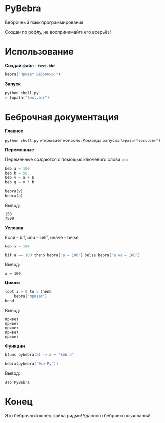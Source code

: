# PyBebra
Беброчный язык программирования

Создан по рофлу, не воспринимайте его всерьёз!

# Использование
**Создай файл - `test.bbr`**
```py
bebra("Привет Бебромир!")
```
**Запуск**

```py
python shell.py
> lopata("test.bbr")
```

# Беброчная документация

**Главное**

`python shell.py` открывает консоль. Команда запуска `lopata("test.bbr")`

**Переменные**

Переменные создаются с помощью ключевого слова `beb`

```py
beb a = 100
beb b = 50
beb v = a + b
beb g = v * b

bebra(v)
bebra(g)
```

Вывод:
```
150
7500
```

**Условия**

Если - bif, или - belif, иначе - belse

```py
beb a = 100

bif a == 100 thenb bebra("a = 100") belse bebra("a не = 100")
```

Вывод:
```
а = 100
```

**Циклы**

```py
lopt i = 0 to 5 thenb
    bebra("привет")
bend
```

Вывод:
```
привет
привет
привет
привет
привет
```

**Функции**

```py
bfunc pybebra(a) -> a + "Bebra"

bebra(pybebra("Это Py"))
```

Вывод:
```
Это PyBebra
```

# Конец
Это беброчный конец файла ридми! Удачного беброиспользования!
